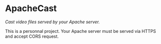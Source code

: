 # ApacheCast

_Cast video files served by your Apache server._

This is a personnal project. Your Apache server must be served via HTTPS and accept CORS request.

